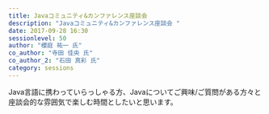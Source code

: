 ```yaml
---
title: Javaコミュニティ&カンファレンス座談会 
description: "Javaコミュニティ&カンファレンス座談会 "
date: 2017-09-28 16:30
sessionlevel: 50
author: "櫻庭 祐一 氏"
co_author: "寺田 佳央 氏"
co_author_2: "石田 真彩 氏"
category: sessions
---
```

Java言語に携わっていらっしゃる方、Javaについてご興味/ご質問がある方々と座談会的な雰囲気で楽しむ時間としたいと思います。
